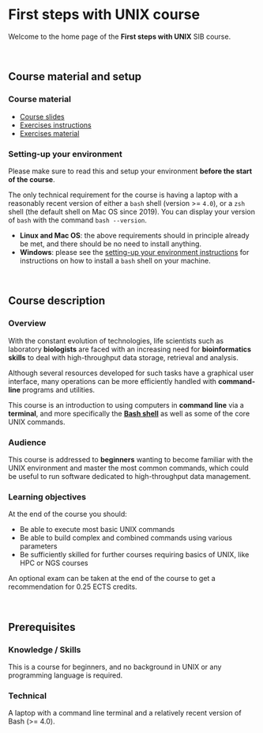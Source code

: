 # First steps with UNIX course

Welcome to the home page of the **First steps with UNIX** SIB course.

<br>

## Course material and setup

### Course material

* [Course slides](first_steps_with_UNIX.pdf)
* [Exercises instructions](exercise_instructions.md)
* [Exercises material](https://github.com/sib-swiss/unix-first-steps-training/raw/main/exercises.zip)

### Setting-up your environment

Please make sure to read this and setup your environment
**before the start of the course**.

The only technical requirement for the course is having a laptop with a
reasonably recent version of either a `bash` shell (version >= `4.0`), or a
`zsh` shell (the default shell on Mac OS since 2019).
You can display your version of `bash` with the command `bash --version`.

* **Linux and Mac OS**: the above requirements should in principle already
  be met, and there should be no need to install anything.
* **Windows**: please see the
  [setting-up your environment instructions](environment_setup.md) for
  instructions on how to install a `bash` shell on your machine.

<br>

## Course description

### Overview

With the constant evolution of technologies, life scientists such as laboratory
**biologists** are faced with an increasing need for **bioinformatics skills**
to deal with high-throughput data storage, retrieval and analysis.

Although several resources developed for such tasks have a graphical user
interface, many operations can be more efficiently handled with
**command-line** programs and utilities.

This course is an introduction to using computers in **command line** via a
**terminal**, and more specifically the
**[Bash shell](https://www.gnu.org/software/bash/)** as well as some of the
core UNIX commands.

### Audience

This course is addressed to **beginners** wanting to become familiar with the
UNIX environment and master the most common commands, which could be useful to
run software dedicated to high-throughput data management.

### Learning objectives

At the end of the course you should:

* Be able to execute most basic UNIX commands
* Be able to build complex and combined commands using various parameters
* Be sufficiently skilled for further courses requiring basics of UNIX, like
  HPC or NGS courses

An optional exam can be taken at the end of the course to get a recommendation
for 0.25 ECTS credits.

<br>

## Prerequisites

### Knowledge / Skills

This is a course for beginners, and no background in UNIX or any programming
language is required.

### Technical

A laptop with a command line terminal and a relatively recent version of
Bash (>= 4.0).
